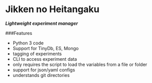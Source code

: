 # Jikken no Heitangaku 
___Lightweight experiment manager___

###Features
- Python 3 code 
- Support for TinyDb, ES, Mongo
- tagging of experiments
- CLI to access experiment data
- only requires the script to load the variables from a file or folder
- support for json/yaml configs
- understands git directories


